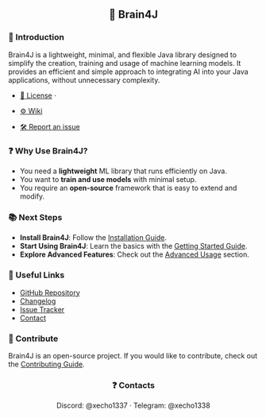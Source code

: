 <h2 align="center">🧠 Brain4J</h2>

### 🚀 Introduction
Brain4J is a lightweight, minimal, and flexible Java library designed to simplify the creation, training and usage of machine learning models. It provides an efficient and simple approach to integrating AI into your Java applications, without unnecessary complexity.


- <a href="https://github.com/xEcho1337/Brain4J/blob/main/LICENSE">📄 License</a>
    ·
- <a href="https://github.com/xEcho1337/brain4j/wiki">⚙️ Wiki</a>

- <a href="https://github.com/xEcho1337/brain4j/issues/new?template=Blank+issue">🛠️ Report an issue</a>


### ❓ Why Use Brain4J?

- You need a **lightweight** ML library that runs efficiently on Java.
- You want to **train and use models** with minimal setup.
- You require an **open-source** framework that is easy to extend and modify.

### 📚 Next Steps

- **Install Brain4J**: Follow the [Installation Guide](https://github.com/xEcho1337/brain4j/wiki/Installation).
- **Start Using Brain4J**: Learn the basics with the [Getting Started Guide](https://github.com/xEcho1337/brain4j/wiki/Getting-Started).
- **Explore Advanced Features**: Check out the [Advanced Usage](https://github.com/xEcho1337/brain4j/wiki/Advanced-Usage) section.

### 🔗 Useful Links
- [GitHub Repository](https://github.com/xEcho1337/brain4j)
- [Changelog](https://github.com/xEcho1337/brain4j/releases)
- [Issue Tracker](https://github.com/xEcho1337/brain4j/issues)
- [Contact](https://github.com/xEcho1337/brain4j/wiki/Contact)

### 📢 Contribute
Brain4J is an open-source project. If you would like to contribute, check out the [Contributing Guide](https://github.com/xEcho1337/brain4j/wiki/Contributing).

<h3 align="center">❓ Contacts</h3>
<div align="center">
    Discord: @xecho1337
    ·
    Telegram: @xecho1338
</div>
